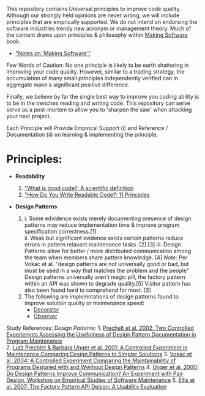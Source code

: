 This repository contains Universal principles to improve code quality.  Although our 
strongly held opinions are never wrong, we will include principles that are emprically supported.
We do not intend on endorsing the software industries trendy new acronym or management theory. 
Much of the content draws upon principles & philosophy within [Making Software](http://shop.oreilly.com/product/9780596808303.do) book.
  * ["Notes on 'Making Software'"](http://peterhurford.tumblr.com/post/143408649351/notes-on-making-software-what-really-works-and)


Few Words of Caution:
No one principle is likely to be earth shattering in improving your code quality. However, similar to a trading strategy,
the accumulation of many small principles independently verified can in 
aggregate make a significant positive difference. 

Finally, we believe by far the single best way to improve you coding ability is to be in the trenches 
reading and writing code. This repository can serve serve as a post-mortem to allow
you to 'sharpen the saw' when attacking your next project.

Each Principle will Provide Empirical Support (i) and Reference / Documentation (ii) on learning & implementing the principle. 
# Principles:
  
- **Readability**
  1. ["What is good code?: A scientific definition](http://engineering.intenthq.com/2015/03/what-is-good-code-a-scientific-definition/) 
  2. ["How Do You Write Readable Code?: 11 Principles](https://gist.github.com/peterhurford/3ad9f48071bd2665a8af) 


- **Design Patterns**
  1. i.  Some edvidence exists merely documenting presence of design patterns may reduce implementation time & improve program specification correctness.[1]   
     ii. Weak but significant evidence exists certain patterns reduce errors in pattern relavant maintenance tasks. [2] [3] 
     iii. Design Patterns allow for better / more distributed communication among the team when members share pattern knowledge. [4]
     *Note*: Per Vokac et al. "design patterns are not universally good or bad, but must be used in a way that
                               matches the problem and the people"
     Design patterns universally aren't magic pill, the factory pattern within an API was shown to degrade quality.[5] Visitor pattern has also been found hard to comprehend for most. [3]
  2. The following are implemntations of design patterns found to improve solution quality or maintenance speed: 
       * [Decorator](https://github.com/faif/python-patterns/blob/master/decorator.py)
       * [Observer](https://github.com/faif/python-patterns/blob/master/observer.py) 


Study References:
  *Design Patterns*:
    1. [Prechelt et al. 2002: Two Controlled Experiemnts Assessing the Usefulness of Design Pattern Documentation in Program Maintenance](http://dl.acm.org/citation.cfm?id=570532)  
    2. [Lutz Prechlet & Barbara Unger et al. 2001: A Controlled Experiment in Maintenance Comparing Design Patterns to Simpler Solutions](http://www.ptidej.net/courses/log6306/fall12/readingnotes/2/Prechelt%20-%20A%20controlled%20experiment%20in%20maintenance.%20comparing%20design%20patterns%20to%20simpler%20solutio.pdf)
    3. [Vokac et al. 2004: A Controlled Experiment Comparing the Maintainability of Programs Designed with and Wwihout Design Patterns](https://www.nr.no/~aldrin/artikler/DesignPatternsEmpiricalSoftwareEngineering.pdf)
    4. [Unger et al. 2000: Do Design Patterns Improve Communication? An Experiment with Pair Design. Workshop on Empirical Studies of Software Maintenance](http://citeseerx.ist.psu.edu/viewdoc/download;jsessionid=6BCE30334106F3C5CD15BC8E033EE7DF?doi=10.1.1.258.7373&rep=rep1&type=pdf)
    5. [Ellis et al. 2007: The Factory Pattern API Deisgn: A Usability Evaluation](https://www.cs.cmu.edu/~NatProg/papers/Ellis2007FactoryUsability.pdf)

